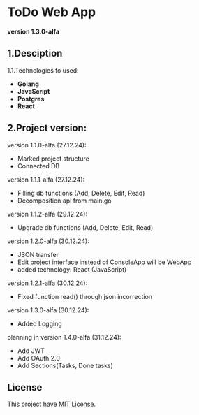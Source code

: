 # ToDo Web App
**version 1.3.0-alfa**

## 1.Desciption
1.1.Technologies to used:
  - **Golang**
  - **JavaScript**
  - **Postgres**
  - **React**

## 2.Project version:
  version 1.1.0-alfa (27.12.24):
  - Marked project structure
  - Connected DB

  version 1.1.1-alfa (27.12.24):
  - Filling db functions (Add, Delete, Edit, Read)
  - Decomposition api from main.go

  version 1.1.2-alfa (29.12.24):
  - Upgrade db functions (Add, Delete, Edit, Read)

  version 1.2.0-alfa (30.12.24):
  - JSON transfer
  - Edit project interface instead of ConsoleApp will be WebApp
  - added technology: React (JavaScript)

  version 1.2.1-alfa (30.12.24):
  - Fixed function read() through json incorrection

  version 1.3.0-alfa (30.12.24):
  - Added Logging

  planning in version 1.4.0-alfa (31.12.24):
  - Add JWT
  - Add OAuth 2.0
  - Add Sections(Tasks, Done tasks)


## License
This project have [MIT License](LICENSE).
